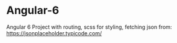 # Angular-6
Angular 6 Project with routing, scss for styling, fetching json from: https://jsonplaceholder.typicode.com/
